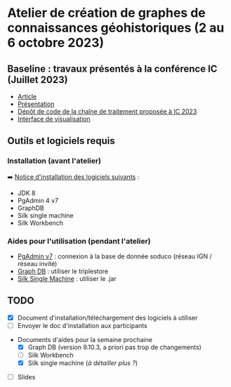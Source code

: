 # Atelier de création de graphes de connaissances géohistoriques (2 au 6 octobre 2023)

## Baseline : travaux présentés à la conférence IC (Juillet 2023)

- [Article](https://hal.science/hal-04121643/)
- [Présentation](https://docs.google.com/presentation/d/1rwIu4ilWswUI7ltXQRd4-AUwcRffb8CQJ54chePoRQc/edit?usp=sharing)
- [Dépôt de code de la chaîne de traitement proposée à IC 2023](https://github.com/soduco/ic_2023_photographes_parisiens/tree/main/doc)
- [Interface de visualisation](https://soduco.github.io/ic_2023_photographes_parisiens/)

## Outils et logiciels requis

### Installation (avant l'atelier)

➡️ [Notice d'installation des logiciels suivants](https://docs.google.com/document/d/1toDmTdc2XMvecJQJZhU5ERwvb2qoIhzIRl5rI5HCcZk/edit) : 
- JDK 8
- PgAdmin 4 v7
- GraphDB
- Silk single machine
- Silk Workbench

### Aides pour l'utilisation (pendant l'atelier)

- [PgAdmin v7](https://github.com/soduco/atelier_graphes_geohistoriques_annuaires/blob/main/doc/pgadmin4.md) : connexion à la base de donnée soduco (réseau IGN / réseau invité)
- [Graph DB](https://github.com/soduco/atelier_graphes_geohistoriques_annuaires/blob/main/doc/Tutoriel_GraphDB.pdf) : utiliser le triplestore
- [Silk Single Machine](https://github.com/soduco/atelier_graphes_geohistoriques_annuaires/blob/main/doc/silk_single_machine.md) : utiliser le .jar

## TODO
- [X] Document d'installation/téléchargement des logiciels à utiliser
- [ ] Envoyer le doc d'installation aux participants
- Documents d'aides pour la semaine prochaine
    - [X] Graph DB (version 9.10.3, a priori pas trop de changements)
    - [ ] Silk Workbench
    - [X] Silk single machine (*à détailler plus ?*)
- [ ] Slides